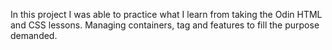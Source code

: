 In this project I was able to practice what I learn from taking the Odin HTML and CSS lessons.
Managing containers, tag and features to fill the purpose demanded.
